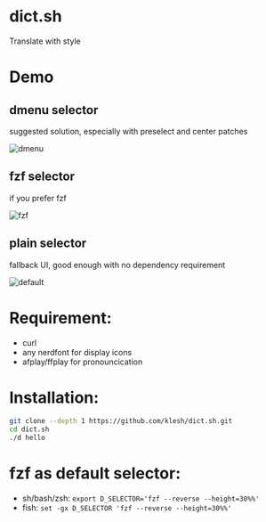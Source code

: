 # dict.sh
Translate with style

# Demo

## dmenu selector

suggested solution, especially with preselect and center patches

![dmenu](https://user-images.githubusercontent.com/61080/98230730-71d0d900-1f96-11eb-99f2-6f846dd21986.gif)



## fzf selector

if you prefer fzf

![fzf](https://user-images.githubusercontent.com/61080/98230751-7b5a4100-1f96-11eb-904f-d3dbbfa6d787.gif)


## plain selector

fallback UI, good enough with no dependency requirement

![default](https://user-images.githubusercontent.com/61080/98230687-654c8080-1f96-11eb-9f12-414ce55d3a55.gif)


# Requirement:

  * curl
  * any nerdfont for display icons
  * afplay/ffplay for pronouncication


# Installation:

```sh
git clone --depth 1 https://github.com/klesh/dict.sh.git
cd dict.sh
./d hello
```


# fzf as default selector:

  * sh/bash/zsh: `export D_SELECTOR='fzf --reverse --height=30%%'`
  * fish: `set -gx D_SELECTOR 'fzf --reverse --height=30%%'`
